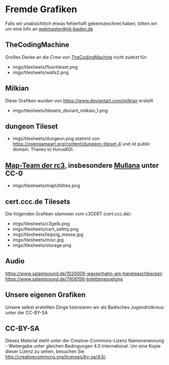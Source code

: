 # Fremde Grafiken
Falls wir unabsichtlich etwas fehlerhaft gekennzeichnet haben, bitten wir um eine Info an webmaster@jrk-baden.de


## TheCodingMachine
Großes Danke an die Crew von [TheCodingMachine](https://github.com/thecodingmachine/workadventure/) nicht zuletzt für:
* imgs/tilesheets/floortileset.png
* imgs/tilesheets/walls2.png

## Milkian
Diese Grafiken wurden von https://www.deviantart.com/milkian erstellt
* imgs/tilesheets/tilesets_deviant_milkian_1.png

## dungeon Tileset
* imgs/tilesheets/dungeon.png stammt von https://opengameart.org/content/dungeon-tileset-4 und ist public domain. Thanks to HorusKDI.

## [Map-Team der rc3](https://git.cccv.de/rc3/world-tiles/), insbesondere [Mullana](https://git.cccv.de/mullana) unter CC-0
* imgs/tilesheets/mapUtilities.png

## cert.ccc.de Tilesets
Die folgenden Grafiken stammen vom c3CERT (cert.ccc.de):
* imgs/tilesheets/c3gelb.png
* imgs/tilesheets/cert_safety.png
* imgs/tilesheets/leipzig_messe.jpg
* imgs/tilesheets/misc.jpg
* imgs/tilesheets/storage.png


## Audio
https://www.salamisound.de/1020009-wasserhahn-am-handwaschbecken
https://www.salamisound.de/7906156-toilettenspuelung

## Unsere eigenen Grafiken
Unsere selbst erstellten Dinge lizensieren wir als Badisches Jugendrotkreuz unter der CC-BY-SA

## CC-BY-SA
Dieses Material steht unter der Creative-Commons-Lizenz Namensnennung - Weitergabe unter gleichen Bedingungen 4.0 International. Um eine Kopie dieser Lizenz zu sehen, besuchen Sie http://creativecommons.org/licenses/by-sa/4.0/.
